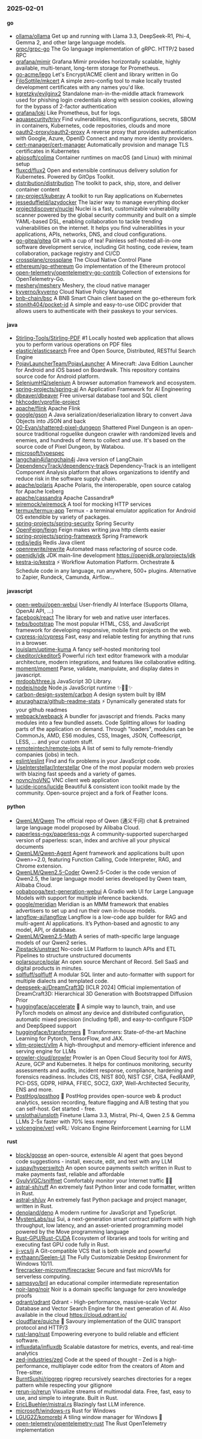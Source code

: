 ### 2025-02-01

#### go
* [ollama/ollama](https://github.com/ollama/ollama) Get up and running with Llama 3.3, DeepSeek-R1, Phi-4, Gemma 2, and other large language models.
* [grpc/grpc-go](https://github.com/grpc/grpc-go) The Go language implementation of gRPC. HTTP/2 based RPC
* [grafana/mimir](https://github.com/grafana/mimir) Grafana Mimir provides horizontally scalable, highly available, multi-tenant, long-term storage for Prometheus.
* [go-acme/lego](https://github.com/go-acme/lego) Let's Encrypt/ACME client and library written in Go
* [FiloSottile/mkcert](https://github.com/FiloSottile/mkcert) A simple zero-config tool to make locally trusted development certificates with any names you'd like.
* [kgretzky/evilginx2](https://github.com/kgretzky/evilginx2) Standalone man-in-the-middle attack framework used for phishing login credentials along with session cookies, allowing for the bypass of 2-factor authentication
* [grafana/loki](https://github.com/grafana/loki) Like Prometheus, but for logs.
* [aquasecurity/trivy](https://github.com/aquasecurity/trivy) Find vulnerabilities, misconfigurations, secrets, SBOM in containers, Kubernetes, code repositories, clouds and more
* [oauth2-proxy/oauth2-proxy](https://github.com/oauth2-proxy/oauth2-proxy) A reverse proxy that provides authentication with Google, Azure, OpenID Connect and many more identity providers.
* [cert-manager/cert-manager](https://github.com/cert-manager/cert-manager) Automatically provision and manage TLS certificates in Kubernetes
* [abiosoft/colima](https://github.com/abiosoft/colima) Container runtimes on macOS (and Linux) with minimal setup
* [fluxcd/flux2](https://github.com/fluxcd/flux2) Open and extensible continuous delivery solution for Kubernetes. Powered by GitOps Toolkit.
* [distribution/distribution](https://github.com/distribution/distribution) The toolkit to pack, ship, store, and deliver container content
* [ray-project/kuberay](https://github.com/ray-project/kuberay) A toolkit to run Ray applications on Kubernetes
* [jesseduffield/lazydocker](https://github.com/jesseduffield/lazydocker) The lazier way to manage everything docker
* [projectdiscovery/nuclei](https://github.com/projectdiscovery/nuclei) Nuclei is a fast, customizable vulnerability scanner powered by the global security community and built on a simple YAML-based DSL, enabling collaboration to tackle trending vulnerabilities on the internet. It helps you find vulnerabilities in your applications, APIs, networks, DNS, and cloud configurations.
* [go-gitea/gitea](https://github.com/go-gitea/gitea) Git with a cup of tea! Painless self-hosted all-in-one software development service, including Git hosting, code review, team collaboration, package registry and CI/CD
* [crossplane/crossplane](https://github.com/crossplane/crossplane) The Cloud Native Control Plane
* [ethereum/go-ethereum](https://github.com/ethereum/go-ethereum) Go implementation of the Ethereum protocol
* [open-telemetry/opentelemetry-go-contrib](https://github.com/open-telemetry/opentelemetry-go-contrib) Collection of extensions for OpenTelemetry-Go.
* [meshery/meshery](https://github.com/meshery/meshery) Meshery, the cloud native manager
* [kyverno/kyverno](https://github.com/kyverno/kyverno) Cloud Native Policy Management
* [bnb-chain/bsc](https://github.com/bnb-chain/bsc) A BNB Smart Chain client based on the go-ethereum fork
* [stonith404/pocket-id](https://github.com/stonith404/pocket-id) A simple and easy-to-use OIDC provider that allows users to authenticate with their passkeys to your services.

#### java
* [Stirling-Tools/Stirling-PDF](https://github.com/Stirling-Tools/Stirling-PDF) #1 Locally hosted web application that allows you to perform various operations on PDF files
* [elastic/elasticsearch](https://github.com/elastic/elasticsearch) Free and Open Source, Distributed, RESTful Search Engine
* [PojavLauncherTeam/PojavLauncher](https://github.com/PojavLauncherTeam/PojavLauncher) A Minecraft: Java Edition Launcher for Android and iOS based on Boardwalk. This repository contains source code for Android platform.
* [SeleniumHQ/selenium](https://github.com/SeleniumHQ/selenium) A browser automation framework and ecosystem.
* [spring-projects/spring-ai](https://github.com/spring-projects/spring-ai) An Application Framework for AI Engineering
* [dbeaver/dbeaver](https://github.com/dbeaver/dbeaver) Free universal database tool and SQL client
* [hkhcoder/vprofile-project](https://github.com/hkhcoder/vprofile-project)
* [apache/flink](https://github.com/apache/flink) Apache Flink
* [google/gson](https://github.com/google/gson) A Java serialization/deserialization library to convert Java Objects into JSON and back
* [00-Evan/shattered-pixel-dungeon](https://github.com/00-Evan/shattered-pixel-dungeon) Shattered Pixel Dungeon is an open-source traditional roguelike dungeon crawler with randomized levels and enemies, and hundreds of items to collect and use. It's based on the source code of Pixel Dungeon, by Watabou.
* [microsoft/typespec](https://github.com/microsoft/typespec)
* [langchain4j/langchain4j](https://github.com/langchain4j/langchain4j) Java version of LangChain
* [DependencyTrack/dependency-track](https://github.com/DependencyTrack/dependency-track) Dependency-Track is an intelligent Component Analysis platform that allows organizations to identify and reduce risk in the software supply chain.
* [apache/polaris](https://github.com/apache/polaris) Apache Polaris, the interoperable, open source catalog for Apache Iceberg
* [apache/cassandra](https://github.com/apache/cassandra) Apache Cassandra®
* [wiremock/wiremock](https://github.com/wiremock/wiremock) A tool for mocking HTTP services
* [termux/termux-app](https://github.com/termux/termux-app) Termux - a terminal emulator application for Android OS extendible by variety of packages.
* [spring-projects/spring-security](https://github.com/spring-projects/spring-security) Spring Security
* [OpenFeign/feign](https://github.com/OpenFeign/feign) Feign makes writing java http clients easier
* [spring-projects/spring-framework](https://github.com/spring-projects/spring-framework) Spring Framework
* [redis/jedis](https://github.com/redis/jedis) Redis Java client
* [openrewrite/rewrite](https://github.com/openrewrite/rewrite) Automated mass refactoring of source code.
* [openjdk/jdk](https://github.com/openjdk/jdk) JDK main-line development https://openjdk.org/projects/jdk
* [kestra-io/kestra](https://github.com/kestra-io/kestra) ⚡ Workflow Automation Platform. Orchestrate & Schedule code in any language, run anywhere, 500+ plugins. Alternative to Zapier, Rundeck, Camunda, Airflow...

#### javascript
* [open-webui/open-webui](https://github.com/open-webui/open-webui) User-friendly AI Interface (Supports Ollama, OpenAI API, ...)
* [facebook/react](https://github.com/facebook/react) The library for web and native user interfaces.
* [twbs/bootstrap](https://github.com/twbs/bootstrap) The most popular HTML, CSS, and JavaScript framework for developing responsive, mobile first projects on the web.
* [cypress-io/cypress](https://github.com/cypress-io/cypress) Fast, easy and reliable testing for anything that runs in a browser.
* [louislam/uptime-kuma](https://github.com/louislam/uptime-kuma) A fancy self-hosted monitoring tool
* [ckeditor/ckeditor5](https://github.com/ckeditor/ckeditor5) Powerful rich text editor framework with a modular architecture, modern integrations, and features like collaborative editing.
* [moment/moment](https://github.com/moment/moment) Parse, validate, manipulate, and display dates in javascript.
* [mrdoob/three.js](https://github.com/mrdoob/three.js) JavaScript 3D Library.
* [nodejs/node](https://github.com/nodejs/node) Node.js JavaScript runtime ✨🐢🚀✨
* [carbon-design-system/carbon](https://github.com/carbon-design-system/carbon) A design system built by IBM
* [anuraghazra/github-readme-stats](https://github.com/anuraghazra/github-readme-stats) ⚡ Dynamically generated stats for your github readmes
* [webpack/webpack](https://github.com/webpack/webpack) A bundler for javascript and friends. Packs many modules into a few bundled assets. Code Splitting allows for loading parts of the application on demand. Through "loaders", modules can be CommonJs, AMD, ES6 modules, CSS, Images, JSON, Coffeescript, LESS, ... and your custom stuff.
* [remoteintech/remote-jobs](https://github.com/remoteintech/remote-jobs) A list of semi to fully remote-friendly companies (jobs) in tech.
* [eslint/eslint](https://github.com/eslint/eslint) Find and fix problems in your JavaScript code.
* [UseInterstellar/Interstellar](https://github.com/UseInterstellar/Interstellar) One of the most popular modern web proxies with blazing fast speeds and a variety of games.
* [novnc/noVNC](https://github.com/novnc/noVNC) VNC client web application
* [lucide-icons/lucide](https://github.com/lucide-icons/lucide) Beautiful & consistent icon toolkit made by the community. Open-source project and a fork of Feather Icons.

#### python
* [QwenLM/Qwen](https://github.com/QwenLM/Qwen) The official repo of Qwen (通义千问) chat & pretrained large language model proposed by Alibaba Cloud.
* [paperless-ngx/paperless-ngx](https://github.com/paperless-ngx/paperless-ngx) A community-supported supercharged version of paperless: scan, index and archive all your physical documents
* [QwenLM/Qwen-Agent](https://github.com/QwenLM/Qwen-Agent) Agent framework and applications built upon Qwen>=2.0, featuring Function Calling, Code Interpreter, RAG, and Chrome extension.
* [QwenLM/Qwen2.5-Coder](https://github.com/QwenLM/Qwen2.5-Coder) Qwen2.5-Coder is the code version of Qwen2.5, the large language model series developed by Qwen team, Alibaba Cloud.
* [oobabooga/text-generation-webui](https://github.com/oobabooga/text-generation-webui) A Gradio web UI for Large Language Models with support for multiple inference backends.
* [google/meridian](https://github.com/google/meridian) Meridian is an MMM framework that enables advertisers to set up and run their own in-house models.
* [langflow-ai/langflow](https://github.com/langflow-ai/langflow) Langflow is a low-code app builder for RAG and multi-agent AI applications. It’s Python-based and agnostic to any model, API, or database.
* [QwenLM/Qwen2.5-Math](https://github.com/QwenLM/Qwen2.5-Math) A series of math-specific large language models of our Qwen2 series.
* [Zipstack/unstract](https://github.com/Zipstack/unstract) No-code LLM Platform to launch APIs and ETL Pipelines to structure unstructured documents
* [polarsource/polar](https://github.com/polarsource/polar) An open source Merchant of Record. Sell SaaS and digital products in minutes.
* [sqlfluff/sqlfluff](https://github.com/sqlfluff/sqlfluff) A modular SQL linter and auto-formatter with support for multiple dialects and templated code.
* [deepseek-ai/DreamCraft3D](https://github.com/deepseek-ai/DreamCraft3D) [ICLR 2024] Official implementation of DreamCraft3D: Hierarchical 3D Generation with Bootstrapped Diffusion Prior
* [huggingface/accelerate](https://github.com/huggingface/accelerate) 🚀 A simple way to launch, train, and use PyTorch models on almost any device and distributed configuration, automatic mixed precision (including fp8), and easy-to-configure FSDP and DeepSpeed support
* [huggingface/transformers](https://github.com/huggingface/transformers) 🤗 Transformers: State-of-the-art Machine Learning for Pytorch, TensorFlow, and JAX.
* [vllm-project/vllm](https://github.com/vllm-project/vllm) A high-throughput and memory-efficient inference and serving engine for LLMs
* [prowler-cloud/prowler](https://github.com/prowler-cloud/prowler) Prowler is an Open Cloud Security tool for AWS, Azure, GCP and Kubernetes. It helps for continuos monitoring, security assessments and audits, incident response, compliance, hardening and forensics readiness. Includes CIS, NIST 800, NIST CSF, CISA, FedRAMP, PCI-DSS, GDPR, HIPAA, FFIEC, SOC2, GXP, Well-Architected Security, ENS and more.
* [PostHog/posthog](https://github.com/PostHog/posthog) 🦔 PostHog provides open-source web & product analytics, session recording, feature flagging and A/B testing that you can self-host. Get started - free.
* [unslothai/unsloth](https://github.com/unslothai/unsloth) Finetune Llama 3.3, Mistral, Phi-4, Qwen 2.5 & Gemma LLMs 2-5x faster with 70% less memory
* [volcengine/verl](https://github.com/volcengine/verl) veRL: Volcano Engine Reinforcement Learning for LLM

#### rust
* [block/goose](https://github.com/block/goose) an open-source, extensible AI agent that goes beyond code suggestions - install, execute, edit, and test with any LLM
* [juspay/hyperswitch](https://github.com/juspay/hyperswitch) An open source payments switch written in Rust to make payments fast, reliable and affordable
* [GyulyVGC/sniffnet](https://github.com/GyulyVGC/sniffnet) Comfortably monitor your Internet traffic 🕵️‍♂️
* [astral-sh/ruff](https://github.com/astral-sh/ruff) An extremely fast Python linter and code formatter, written in Rust.
* [astral-sh/uv](https://github.com/astral-sh/uv) An extremely fast Python package and project manager, written in Rust.
* [denoland/deno](https://github.com/denoland/deno) A modern runtime for JavaScript and TypeScript.
* [MystenLabs/sui](https://github.com/MystenLabs/sui) Sui, a next-generation smart contract platform with high throughput, low latency, and an asset-oriented programming model powered by the Move programming language
* [Rust-GPU/Rust-CUDA](https://github.com/Rust-GPU/Rust-CUDA) Ecosystem of libraries and tools for writing and executing fast GPU code fully in Rust.
* [jj-vcs/jj](https://github.com/jj-vcs/jj) A Git-compatible VCS that is both simple and powerful
* [eythaann/Seelen-UI](https://github.com/eythaann/Seelen-UI) The Fully Customizable Desktop Environment for Windows 10/11.
* [firecracker-microvm/firecracker](https://github.com/firecracker-microvm/firecracker) Secure and fast microVMs for serverless computing.
* [sampsyo/bril](https://github.com/sampsyo/bril) an educational compiler intermediate representation
* [noir-lang/noir](https://github.com/noir-lang/noir) Noir is a domain specific language for zero knowledge proofs
* [qdrant/qdrant](https://github.com/qdrant/qdrant) Qdrant - High-performance, massive-scale Vector Database and Vector Search Engine for the next generation of AI. Also available in the cloud https://cloud.qdrant.io/
* [cloudflare/quiche](https://github.com/cloudflare/quiche) 🥧 Savoury implementation of the QUIC transport protocol and HTTP/3
* [rust-lang/rust](https://github.com/rust-lang/rust) Empowering everyone to build reliable and efficient software.
* [influxdata/influxdb](https://github.com/influxdata/influxdb) Scalable datastore for metrics, events, and real-time analytics
* [zed-industries/zed](https://github.com/zed-industries/zed) Code at the speed of thought – Zed is a high-performance, multiplayer code editor from the creators of Atom and Tree-sitter.
* [BurntSushi/ripgrep](https://github.com/BurntSushi/ripgrep) ripgrep recursively searches directories for a regex pattern while respecting your gitignore
* [rerun-io/rerun](https://github.com/rerun-io/rerun) Visualize streams of multimodal data. Free, fast, easy to use, and simple to integrate. Built in Rust.
* [EricLBuehler/mistral.rs](https://github.com/EricLBuehler/mistral.rs) Blazingly fast LLM inference.
* [microsoft/windows-rs](https://github.com/microsoft/windows-rs) Rust for Windows
* [LGUG2Z/komorebi](https://github.com/LGUG2Z/komorebi) A tiling window manager for Windows 🍉
* [open-telemetry/opentelemetry-rust](https://github.com/open-telemetry/opentelemetry-rust) The Rust OpenTelemetry implementation
